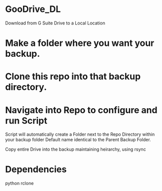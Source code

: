 # GooDrive_DL
Download from G Suite Drive to a Local Location

# Make a folder where you want your backup. 
# Clone this repo into that backup directory.

# Navigate into Repo to configure and run Script

Script will automatically create a Folder next to the Repo Directory within your backup folder
Default name identical to the Parent Backup Folder.

Copy entire Drive into the backup maintaining heirarchy, using rsync

# Dependencies
python
rclone
